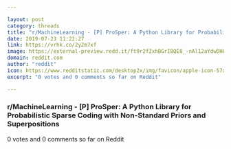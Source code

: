 ```yaml
---

layout: post
category: threads
title: "r/MachineLearning - [P] ProSper: A Python Library for Probabilistic Sparse Coding with Non-Standard Priors and Superpositions"
date: 2019-07-23 11:22:27
link: https://vrhk.co/2y2m7xf
image: https://external-preview.redd.it/ft9r2fZxhBGrIBQE8_-nAl12aYdwDHKzKxW7t8VO4dc.jpg?auto=webp&s=dfa5a1e2f73dd57128e337d4390538a9633aaaa1
domain: reddit.com
author: "reddit"
icon: https://www.redditstatic.com/desktop2x/img/favicon/apple-icon-57x57.png
excerpt: "0 votes and 0 comments so far on Reddit"

---
```


### r/MachineLearning - [P] ProSper: A Python Library for Probabilistic Sparse Coding with Non-Standard Priors and Superpositions

0 votes and 0 comments so far on Reddit